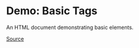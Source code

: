 # Demo: Basic Tags

An HTML document demonstrating basic elements.

[Source](/demos/html-basic.html)
